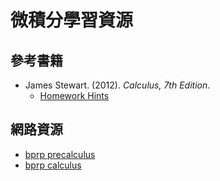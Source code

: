 # 微積分學習資源

## 參考書籍

- James Stewart. (2012). *Calculus, 7th Edition*.
    - [Homework Hints](https://stewartcalculus.com/media/10_inside_homework_hints.php)

## 網路資源

- [bprp precalculus](https://youtube.com/@bprpPrecalculus?si=AnVI3VzL0cd59IyO)
- [bprp calculus](https://youtube.com/@bprpcalculus?si=Gy4X_JkfWheCWPT5)
